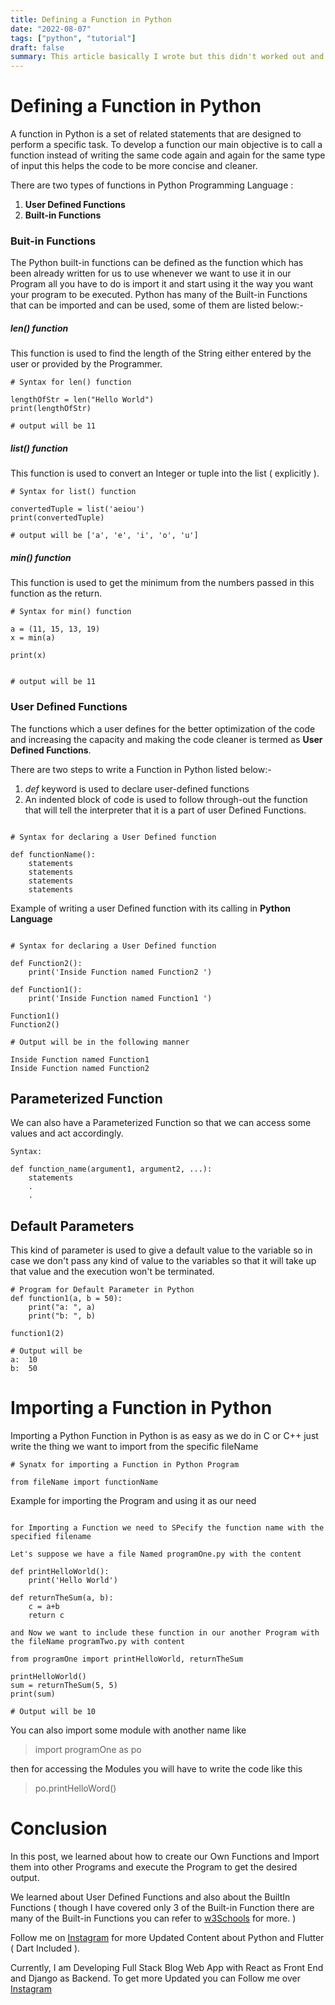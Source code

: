 ```yaml
---
title: Defining a Function in Python
date: "2022-08-07"
tags: ["python", "tutorial"]
draft: false
summary: This article basically I wrote but this didn't worked out and the community didn't gave a good response.
---
```


# Defining a Function in Python

A function in Python is a set of related statements that are designed to perform a specific task. To develop a function our main objective is to call a function instead of writing the same code again and again for the same type of input this helps the code to be more concise and cleaner.

There are two types of functions in Python Programming Language :

1. **User Defined Functions**
2. **Built-in Functions**

### Buit-in Functions

The Python built-in functions can be defined as the function which has been already written for us to use whenever we want to use it in our Program all you have to do is import it and start using it the way you want your program to be executed. Python has many of the Built-in Functions that can be imported and can be used, some of them are listed below:-

##### len() function

This function is used to find the length of the String either entered by the user or provided by the Programmer.

```
# Syntax for len() function

lengthOfStr = len("Hello World")
print(lengthOfStr)

# output will be 11

```

##### list() function

This function is used to convert an Integer or tuple into the list ( explicitly ).

```
# Syntax for list() function

convertedTuple = list('aeiou')
print(convertedTuple)

# output will be ['a', 'e', 'i', 'o', 'u']

```

##### min() function

This function is used to get the minimum from the numbers passed in this function as the return.

```
# Syntax for min() function

a = (11, 15, 13, 19)
x = min(a)

print(x)


# output will be 11

```

### User Defined Functions

The functions which a user defines for the better optimization of the code and increasing the capacity and making the code cleaner is termed as **User Defined Functions**.

There are two steps to write a Function in Python listed below:-

1. _def_ keyword is used to declare user-defined functions
2. An indented block of code is used to follow through-out the function that will tell the interpreter that it is a part of user Defined Functions.

```

# Syntax for declaring a User Defined function

def functionName():
    statements
    statements
    statements
    statements

```

Example of writing a user Defined function with its calling in **Python Language**

```

# Syntax for declaring a User Defined function

def Function2():
    print('Inside Function named Function2 ')

def Function1():
    print('Inside Function named Function1 ')

Function1()
Function2()

# Output will be in the following manner

Inside Function named Function1
Inside Function named Function2

```

## Parameterized Function

We can also have a Parameterized Function so that we can access some values and act accordingly.

```
Syntax:

def function_name(argument1, argument2, ...):
    statements
    .
    .

```

## Default Parameters

This kind of parameter is used to give a default value to the variable so in case we don't pass any kind of value to the variables so that it will take up that value and the execution won't be terminated.

```
# Program for Default Parameter in Python
def function1(a, b = 50):
    print("a: ", a)
    print("b: ", b)

function1(2)

# Output will be
a:  10
b:  50

```

# Importing a Function in Python

Importing a Python Function in Python is as easy as we do in C or C++ just write the thing we want to import from the specific fileName

```
# Synatx for importing a Function in Python Program

from fileName import functionName

```

Example for importing the Program and using it as our need

```

for Importing a Function we need to SPecify the function name with the specified filename

Let's suppose we have a file Named programOne.py with the content

def printHelloWorld():
    print('Hello World')

def returnTheSum(a, b):
    c = a+b
    return c

and Now we want to include these function in our another Program with the fileName programTwo.py with content

from programOne import printHelloWorld, returnTheSum

printHelloWorld()
sum = returnTheSum(5, 5)
print(sum)

# Output will be 10

```

You can also import some module with another name like

> import programOne as po

then for accessing the Modules you will have to write the code like this

> po.printHelloWord()

# Conclusion

In this post, we learned about how to create our Own Functions and Import them into other Programs and execute the Program to get the desired output.

We learned about User Defined Functions and also about the BuiltIn Functions ( though I have covered only 3 of the Built-in Function there are many of the Built-in Functions you can refer to [w3Schools](https://www.w3schools.com/python/python_ref_functions.asp) for more. )

Follow me on [Instagram](https://instgram.com/aman_.dev) for more Updated Content about Python and Flutter ( Dart Included ).

Currently, I am Developing Full Stack Blog Web App with React as Front End and Django as Backend. To get more Updated you can Follow me over [Instagram](htpps://instgram.com/aman_.dev)
